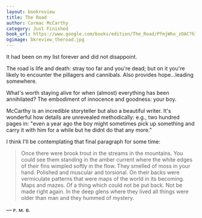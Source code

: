 ```yaml
---
layout: bookreview
title: The Road
author: Cormac McCarthy
category: Just Finished
book_url: https://www.google.com/books/edition/The_Road/PfmjWho_zOAC?hl=en&gbpv=0
ogimage: bkreview_theroad.jpg
---
```

It had been on my list forever and did not disappoint.

The road is life and death: stray too far and you're dead; but on it you're likely to encounter the pillagers and cannibals. Also provides hope...leading somewhere.

What's worth staying alive for when (almost) everything has been annihilated? The embodiment of innocence and goodness: your boy.

McCarthy is an incredible storyteller but also a beautiful writer. It's wonderful how details are unrevealed methodically: e.g., two hundred pages in: "even a year ago the boy might sometimes pick up something and carry it with him for a while but he didnt do that any more."

I think I'll be contemplating that final paragraph for some time:

> Once there were brook trout in the streams in the mountains. You could see them standing in the amber current where the white edges of their fins wimpled softly in the flow. They smelled of moss in your hand. Polished and muscular and torsional. On their backs were vermiculate patterns that were maps of the world in its becoming. Maps and mazes. Of a thing which could not be put back. Not be made right again. In the deep glens where they lived all things were older than man and they hummed of mystery.

— ᴘ. ᴍ. ʙ.